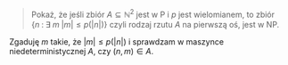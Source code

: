 >Pokaż, że jeśli zbiór $A\subseteq\mathbb{N}^2$ jest w P i $p$ jest wielomianem, to zbiór
>$\{n\;:\;\exists\;m\;|m|\leq p(|n|)\}$
>czyli rodzaj rzutu $A$ na pierwszą oś, jest w NP.

Zgaduję $m$ takie, że $|m|\leq p(|n|)$ i sprawdzam w maszynce niedeterministycznej $A$, czy $(n,m)\in A$.
